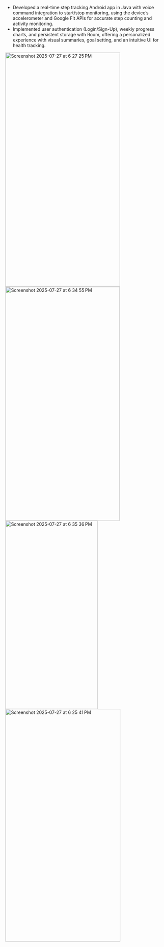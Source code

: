- Developed a real-time step tracking Android app in Java with voice command integration to start/stop monitoring, using the device’s accelerometer and Google Fit APIs for accurate step counting and activity monitoring.
- Implemented user authentication (Login/Sign-Up), weekly progress charts, and persistent storage with Room, offering a personalized experience with visual summaries, goal setting, and an intuitive UI for health tracking.
  
<img width="360" height="733" alt="Screenshot 2025-07-27 at 6 27 25 PM" src="https://github.com/user-attachments/assets/8d2ac894-0613-41a5-8378-59f73eedbc54" />
<img width="359" height="732" alt="Screenshot 2025-07-27 at 6 34 55 PM" src="https://github.com/user-attachments/assets/5777cce0-8c4a-431a-af2b-76f89cd94477" />
<img width="290" height="589" alt="Screenshot 2025-07-27 at 6 35 36 PM" src="https://github.com/user-attachments/assets/4c34acb5-00b4-40d7-a027-63dd0cdb58d2" />
<img width="361" height="728" alt="Screenshot 2025-07-27 at 6 25 41 PM" src="https://github.com/user-attachments/assets/51ab15d5-7eae-403e-afff-602049e6e491" />

